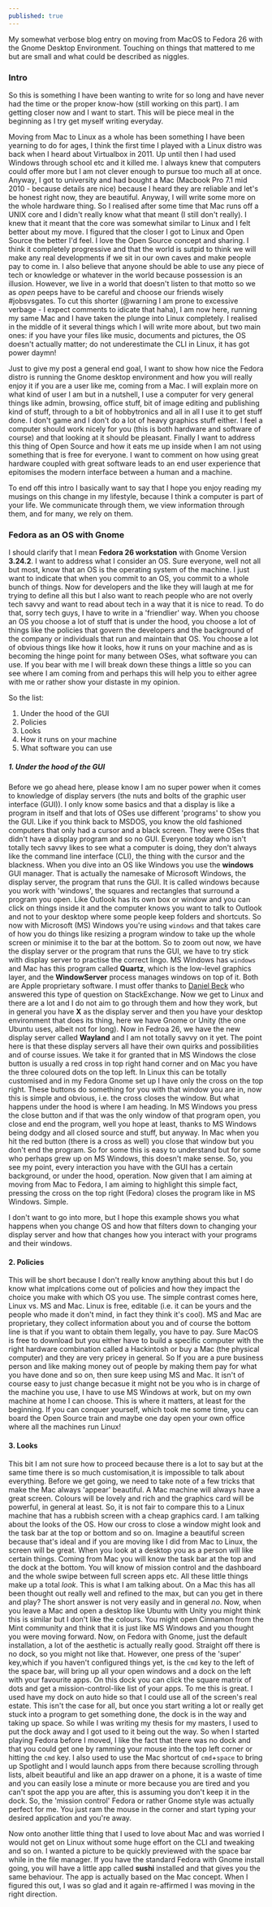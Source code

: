 ```yaml
---
published: true
---
```

My somewhat verbose blog entry on moving from MacOS to Fedora 26 with the Gnome Desktop Environment. Touching on things that mattered to me but are small and what could be described as niggles. 

### Intro

So this is something I have been wanting to write for so long and have never had the time or the proper know-how (still working on this part). I am getting closer now and I want to start. This will be piece meal in the beginning as I try get myself writing everyday. 

Moving from Mac to Linux as a whole has been something I have been yearning to do for ages, I think the first time I played with a Linux distro was back when I heard about Virtualbox in 2011. Up until then I had used Windows through school etc and it killed me. I always knew that computers could offer more but I am not clever enough to pursue too much all at once. Anyway, I got to university and had bought a Mac (Macbook Pro 7.1 mid 2010 - because details are nice) because I heard they are reliable and let's be honest right now, they are beautiful. Anyway, I will write some more on the whole hardware thing. So I realised after some time that Mac runs off a UNIX core and I didn't really know what that meant (I still don't really). I knew that it meant that the core was somewhat similar to Linux and I felt better about my move. I figured that the closer I got to Linux and Open Source the better I'd feel. I love the Open Source concept and sharing. I think it completely progressive and that the world is sutpid to think we will make any real developments if we sit in our own caves and make people pay to come in. I also believe that anyone should be able to use any piece of tech or knowledge or whatever in the world because possession is an illusion. However, we live in a world that doesn't listen to that motto so we as *open* peeps have to be careful and choose our friends wisely #jobsvsgates. To cut this shorter (@warning I am prone to excessive verbage - I expect comments to idicate that haha), I am now here, running my same Mac and I have taken the plunge into Linux completely. I realised in the middle of it several things which I will write more about, but two main ones: if you have your files like music, documents and pictures, the OS doesn't actually matter; do not underestimate the CLI in Linux, it has got power daymn! 

Just to give my post a general end goal, I want to show how nice the Fedora distro is running the Gnome desktop environment and how you will really enjoy it if you are a user like me, coming from a Mac. I will explain more on what kind of user I am but in a nutshell, I use a computer for very general things like admin, browsing, office stuff, bit of image editing and publishing kind of stuff, through to a bit of hobbytronics and all in all I use it to get stuff done. I don't game and I don't do a lot of heavy graphics stuff either. I feel a computer should work nicely for you (this is both hardware and software of course) and that looking at it should be pleasant. Finally I want to address this thing of Open Source and how it eats me up inside when I am not using something that is free for everyone. I want to comment on how using great hardware coupled with great software leads to an end user experience that epitomises the modern interface between a human and a machine.

To end off this intro I basically want to say that I hope you enjoy reading my musings on this change in my lifestyle, because I think a computer is part of your life. We communicate through them, we view information through them, and for many, we rely on them. 

### Fedora as an OS with Gnome

I should clarify that I mean __Fedora 26 workstation__ with Gnome Version **3.24.2**. I want to address what I consider an OS. Sure everyone, well not all but most, know that an OS is the operating system of the machine. I just want to indicate that when you commit to an OS, you commit to a whole bunch of things. Now for developers and the like they will laugh at me for trying to define all this but I also want to reach people who are not overly tech savvy and want to read about tech in a way that it is nice to read. To do that, sorry tech guys, I have to write in a 'friendlier' way. When you choose an OS you choose a lot of stuff that is under the hood, you choose a lot of things like the policies that govern the developers and the background of the company or individuals that run and maintain that OS. You choose a lot of obvious things like how it looks, how it runs on your machine and as is becoming the hinge point for many between OSes, what software you can use. If you bear with me I will break down these things a little so you can see where I am coming from and perhaps this will help you to either agree with me or rather show your distaste in my opinion. 

So the list:
1. Under the hood of the GUI
2. Policies
3. Looks
4. How it runs on your machine
5. What software you can use

##### 1. Under the hood of the GUI

Before we go ahead here, please know I am no super power when it comes to knowledge of display servers (the nuts and bolts of the graphic user interface (GUI)). I only know some basics and that a display is like a program in itself and that lots of OSes use different 'programs' to show you the GUI. Like if you think back to MSDOS, you know the old fashioned computers that only had a cursor and a black screen. They were OSes that didn't have a display program and so no GUI. Everyone today who isn't totally tech savvy likes to see what a computer is doing, they don't always like the command line interface (CLI), the thing with the cursor and the blackness. When you dive into an OS like Windows you use the **windows** GUI manager. That is actually the namesake of Microsoft Windows, the display server, the program that runs the GUI. It is called windows because you work with 'windows', the squares and rectangles that surround a program you open. Like Outlook has its own box or window and you can click on things inside it and the computer knows you want to talk to Outlook and not to your desktop where some people keep folders and shortcuts. So now with Microsoft (MS) Windows you're using ``windows`` and that takes care of how you do things like resizing a program window to take up the whole screen or minimise it to the bar at the bottom. So to zoom out now, we have the display server or the program that runs the GUI, we have to try stick with display server to practise the correct lingo. MS Windows has ``windows`` and Mac has this program called **Quartz**, which is the low-level graphics layer, and the **WindowServer** process manages windows on top of it. Both are Apple proprietary software. I must offer thanks to [Daniel Beck](https://superuser.com/users/22317/daniel-beck) who answered this type of question on StackExchange. Now we get to Linux and there are a lot and I do not aim to go through them and how they work, but in general you have **X** as the display server and then you have your desktop environment that does its thing, here we have Gnome or Unity (the one Ubuntu uses, albeit not for long). Now in Fedroa 26, we have the new display server called **Wayland** and I am not totally savvy on it yet. The point here is that these display servers all have their own quirks and possibilities and of course issues. We take it for granted that in MS Windows the close button is usually a red cross in top right hand corner and on Mac you have the three coloured dots on the top left. In Linux this can be totally customised and in my Fedora Gnome set up I have only the cross on the top right. These buttons do something for you with that window you are in, now this is simple and obvious, i.e. the cross closes the window. But what happens under the hood is where I am heading. In MS Windows you press the close button and if that was the only window of that program open, you close and end the program, well you hope at least, thanks to MS Windows being dodgy and all closed source and stuff, but anyway. In Mac when you hit the red button (there is a cross as well) you close that window but you don't end the program. So for some this is easy to understand but for some who perhaps grew up on MS Windows, this doesn't make sense. So, you see my point, every interaction you have with the GUI has a certain background, or under the hood, operation. Now given that I am aiming at moving from Mac to Fedora, I am aiming to highlight this simple fact, pressing the cross on the top right (Fedora) closes the program like in MS Windows. Simple. 

I don't want to go into more, but I hope this example shows you what happens when you change OS and how that filters down to changing your display server and how that changes how you interact with your programs and their windows.

#### 2. Policies

This will be short because I don't really know anything about this but I do know what implcations come out of policies and how they impact the choice you make with which OS you use. The simple contrast comes here, Linux vs. MS and Mac. Linux is free, editable (i.e. it can be yours and the people who made it don't mind, in fact they think it's cool). MS and Mac are proprietary, they collect information about you and of course the bottom line is that if you want to obtain them legally, you have to pay. Sure MacOS is free to download but you either have to build a specific computer with the right hardware combination called a Hackintosh or buy a Mac (the physical computer) and they are very pricey in general. So If you are a pure business person and like making money out of people by making them pay for what you have done and so on, then sure keep using MS and Mac. It isn't of course easy to just change becasue it might not be you who is in charge of the machine you use, I have to use MS Windows at work, but on my own machine at home I can choose. This is where it matters, at least for the beginning. If you can conquer yourself, which took me some time, you can board the Open Source train and maybe one day open your own office where all the machines run Linux! 

#### 3. Looks

This bit I am not sure how to proceed because there is a lot to say but at the same time there is so much customisation,it is impossible to talk about everything. Before we get going, we need to take note of a few tricks that make the Mac always 'appear' beautiful. A Mac machine will always have a great screen. Colours will be lovely and rich and the graphics card will be powerful, in general at least. So, it is not fair to compare this to a Linux machine that has a rubbish screen with a cheap graphics card. I am talking about the looks of the OS. How our cross to close a window might look and the task bar at the top or bottom and so on. Imagine a beautiful screen because that's ideal and if you are moving like I did from Mac to Linux, the screen will be great. When you look at a desktop you as a person will like certain things. Coming from Mac you will know the task bar at the top and the dock at the bottom. You will know of mission control and the dashboard and the whole swipe between full screen apps etc. All these little things make up a total _look_. This is what I am talking about. On a Mac this has all been thought out really well and refined to the max, but can you get in there and play? The short answer is not very easily and in general _no_. Now, when you leave a Mac and open a desktop like Ubuntu with Unity you might think this is similar but I don't like the colours. You might open Cinnamon from the Mint community and think that it is just like MS Windows and you thought you were moving forward. Now, on Fedora with Gnome, just the default installation, a lot of the aesthetic is actually really good. Straight off there is no dock, so you might not like that. However, one press of the 'super' key,which if you haven't configured things yet, is the ``cmd`` key to the left of the space bar, will bring up all your open windows and a dock on the left with your favourite apps. On this dock you can click the square matrix of dots and get a mission-control-like list of your apps. To me this is great. I used have my dock on auto hide so that I could use all of the screen's real estate. This isn't the case for all, but once you start writing a lot or really get stuck into a program to get something done, the dock is in the way and taking up space. So while I was writing my thesis for my masters, I used to put the dock away and I got used to it being out the way. So when I started playing Fedora before I moved, I like the fact that there was no dock and that you could get one by ramming your mouse into the top left corner or hitting the ``cmd`` key. I also used to use the Mac shortcut of ``cmd``+``space`` to bring up Spotlight and I would launch apps from there because scrolling through lists, albeit beautiful and like an app drawer on a phone, it is a waste of time and you can easily lose a minute or more because you are tired and you can't spot the app you are after, this is assuming you don't keep it in the dock. So, the 'mission control' Fedora or rather Gnome style was actually perfect for me. You just ram the mouse in the corner and start typing your desired application and you're away. 

Now onto another little thing that I used to love about Mac and was worried I would not get on Linux without some huge effort on the CLI and tweaking and so on. I wanted a picture to be quickly previewed with the space bar while in the file manager. If you have the standard Fedora with Gnome install going, you will have a little app called **sushi** installed and that gives you the same behaviour. The app is actually based on the Mac concept. When I figured this out, I was so glad and it again re-affirmed I was moving in the right direction.
